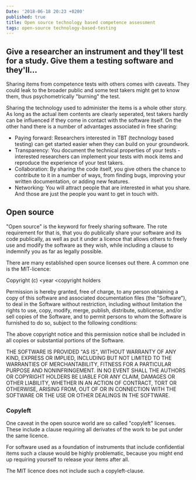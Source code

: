 ```yaml
---
Date: '2018-06-18 20:23 +0200'
published: true
title: Open source technology based competence assessment
tags: open-source technology-based-testing
---
```

## Give a researcher an instrument and they'll test for a study. Give them a testing software and they'll...

Sharing items from competence tests with others comes with caveats. They could leak to the broader public and some test takers might get to know them, thus psychometrically "burning" the test.

Sharing the technology used to administer the items is a whole other story. As long as the actual item contents are clearly seperated, test takers hardly can be influenced if they come in contact with the software itself. On the other hand there is a number of advantages associated in free sharing:
- Paying forward: Researchers interested in TBT (technology based testing) can get started easier when they can build on your groundwork.
- Transparency: You document the technical properties of your tests - interested researchers can implement your tests with mock items and reproduce the experience of your test takers.
- Collaboration: By sharing the code itself, you give others the chance to contribute to it in a number of ways, from finding bugs, improving your written documentation, or adding new features.
- Networking: You will attract people that are interested in what you share. And those are just the people you want to get in touch with. 

## Open source

"Open source" is the keyword for freely sharing software. The rote requirement for that is, that you do publically share your software and its code publically, as well as put it under a licence that allows others to freely use and modify the software as they wish, while including a clause to indemnify you as far as legally possible.

There are many established open source licenses out there. A common one is the MIT-licence:

Copyright (c) <year <copyright holders

Permission is hereby granted, free of charge, to any person obtaining a copy
of this software and associated documentation files (the "Software"), to deal
in the Software without restriction, including without limitation the rights
to use, copy, modify, merge, publish, distribute, sublicense, and/or sell
copies of the Software, and to permit persons to whom the Software is
furnished to do so, subject to the following conditions:

The above copyright notice and this permission notice shall be included in all
copies or substantial portions of the Software.

THE SOFTWARE IS PROVIDED "AS IS", WITHOUT WARRANTY OF ANY KIND, EXPRESS OR
IMPLIED, INCLUDING BUT NOT LIMITED TO THE WARRANTIES OF MERCHANTABILITY,
FITNESS FOR A PARTICULAR PURPOSE AND NONINFRINGEMENT. IN NO EVENT SHALL THE
AUTHORS OR COPYRIGHT HOLDERS BE LIABLE FOR ANY CLAIM, DAMAGES OR OTHER
LIABILITY, WHETHER IN AN ACTION OF CONTRACT, TORT OR OTHERWISE, ARISING FROM,
OUT OF OR IN CONNECTION WITH THE SOFTWARE OR THE USE OR OTHER DEALINGS IN THE
SOFTWARE.

### Copyleft

One caveat in the open source world are so called "copyleft" licenses. These include a clause requiring all derivates of the work to be put under the same licence.

For software used as a foundation of instruments that include confidential items such a clause would be highly problematic, because you might end up requiring yourself to release your items after all.

The MIT licence does not include such a copyleft-clause.
